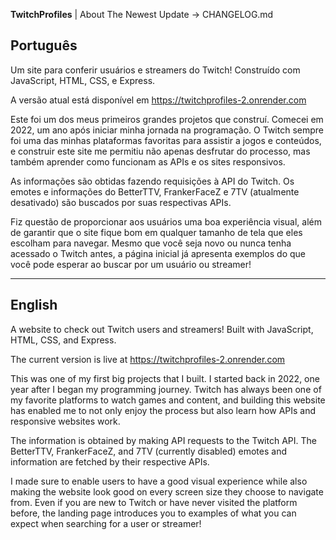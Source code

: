 **TwitchProfiles** | About The Newest Update -> CHANGELOG.md

## Português
Um site para conferir usuários e streamers do Twitch!
Construído com JavaScript, HTML, CSS, e Express.

A versão atual está disponível em https://twitchprofiles-2.onrender.com

Este foi um dos meus primeiros grandes projetos que construí. Comecei em 2022, um ano após iniciar minha jornada na programação. O Twitch sempre foi uma das minhas plataformas favoritas para assistir a jogos e conteúdos, e construir este site me permitiu não apenas desfrutar do processo, mas também aprender como funcionam as APIs e os sites responsivos.

As informações são obtidas fazendo requisições à API do Twitch. Os emotes e informações do BetterTTV, FrankerFaceZ e 7TV (atualmente desativado) são buscados por suas respectivas APIs.

Fiz questão de proporcionar aos usuários uma boa experiência visual, além de garantir que o site fique bom em qualquer tamanho de tela que eles escolham para navegar. Mesmo que você seja novo ou nunca tenha acessado o Twitch antes, a página inicial já apresenta exemplos do que você pode esperar ao buscar por um usuário ou streamer!

___________________________________________

## English
A website to check out Twitch users and streamers!
Built with JavaScript, HTML, CSS, and Express.

The current version is live at https://twitchprofiles-2.onrender.com

This was one of my first big projects that I built. I started back in 2022, one year after I began my programming journey. Twitch has always been one of my favorite platforms to watch games and content, and building this website has enabled me to not only enjoy the process but also learn how APIs and responsive websites work.

The information is obtained by making API requests to the Twitch API. The BetterTTV, FrankerFaceZ, and 7TV (currently disabled) emotes and information are fetched by their respective APIs.

I made sure to enable users to have a good visual experience while also making the website look good on every screen size they choose to navigate from. Even if you are new to Twitch or have never visited the platform before, the landing page introduces you to examples of what you can expect when searching for a user or streamer!



